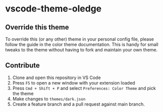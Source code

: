 # vscode-theme-oledge

## Override this theme

To override this (or any other) theme in your personal config file, please follow the guide in the color theme documentation. This is handy for small tweaks to the theme without having to fork and maintain your own theme.

## Contribute

1. Clone and open this repository in VS Code
2. Press `F5` to open a new window with your extension loaded
3. Press `Cmd + Shift + P` and select `Preferences: Color Theme` and pick the theme
4. Make changes to `themes/dark.json`
5. Create a feature branch and a pull request against main branch.
